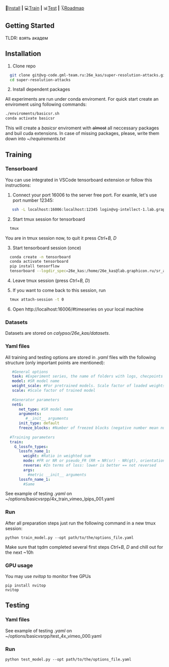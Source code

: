  🔧[Install](#installation)  **|** 💻[Train](#training) **|** 📊[Test](#testing) **|** 🗓️[Roadmap](#roadmap)

## Getting Started
TLDR: взять академ

## Installation
1. Clone repo
```sh
  git clone git@vg-code.gml-team.ru:26e_kas/super-resolution-attacks.git
  cd super-resolution-attacks
```
2. Install dependent packages

All experiments are run under conda enviroment. For quick start create an enviroment using following commands:

  ```sh
  ./enviroments/basicsr.sh
  conda activate basicsr
  ```
This will create a _basicsr_ enviroment with ~~almost~~ all neccessary packages and buil cuda extensions.
In case of missing packages, please, write them down into _~/requirements.txt_


## Training
### Tensorboard
You can use integrated in VSCode tensorboard extension or follow this instructions:
1. Connect your port 16006 to the server free port. For examle, let's use port number 12345:
```sh
   ssh -L localhost:16006:localhost:12345 login@vg-intellect-1.lab.graphicon.ru
```
2. Start tmux session for tensorboard
```sh
  tmux
```
You are in tmux session now, to quit it press _Ctrl+B, D_

3. Start tensorboard session (once)
```sh
  conda create -n tensorboard
  conda activate tensorboard
  pip install tensorflow
  tensorboard --logdir_spec=26e_kas:/home/26e_kas@lab.graphicon.ru/sr_attacks/runs,25e_chi:/home/25e_chi@lab.graphicon.ru/super-resolution-attacks/runs --port=12345
```

4. Leave tmux session (press _Ctrl+B, D_)

5. If you want to come back to this session, run
```sh
  tmux attach-session -t 0
```
6. Open http://localhost:16006/#timeseries on your local machine

### Datasets
Datasets are stored on _calypso/26e_kas/datasets_.

### Yaml files
All training and testing options are stored in _.yaml_ files with the following structure (only important points are mentioned):
```yaml
   #General options
   task: #Experiment series, the name of folders with logs, checpoints etc.
   model: #SR model name
   weight_scale: #For pretrained models. Scale factor of loaded weights
   scale: #Scale factor of trained model
   
   #Generator parameters
   netG: 
      net_type: #SR model name
      arguments: 
         #__init__ arguments
      init_type: default
      freeze_blocks: #Number of freezed blocks (negative number mean number of unfreezed blocks)
  
  #Training parameters
  train: 
    G_lossfn_types: 
      lossfn_name_1:
        weight: #Ratio in weighted sum
        mode: #FR or NR or pseudo_FR (RR = NR(sr) - NR(gt), orientation is presserved)
        reverse: #In terms of loss: lower is better == not reversed
        args:
          #metric __init__ arguments
      lossfn_name_1:
        #Same
```

See example of testing _.yaml_ on ~/options/basicvsrpp/4x_train_vimeo_lpips_001.yaml

### Run
After all preparation steps just run the following command in a new tmux session:
```ssh
python train_model.py --opt path/to/the/options_file.yaml
```
Make sure that tqdm completed several first steps _Ctrl+B, D_ and chill out for the next ~10h

### GPU usage
You may use _nvitop_ to monitor free GPUs 
```ssh
pip install nvitop
nvitop
```

## Testing
### Yaml files
See example of testing _.yaml_ on ~/options/basicvsrpp/test_4x_vimeo_000.yaml

### Run
```ssh
python test_model.py --opt path/to/the/options_file.yaml
```
